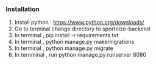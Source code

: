 ### Installation


1. Install python : https://www.python.org/downloads/
2. Go to terminal change directory to sportnize-backend 
3. In terminal , pip install -r requirements.txt
4. In terminal , python manage.py makemigrations
5. In terminal , python manage.py migrate
6. In ternminal , run python manage.py runserver 8080
